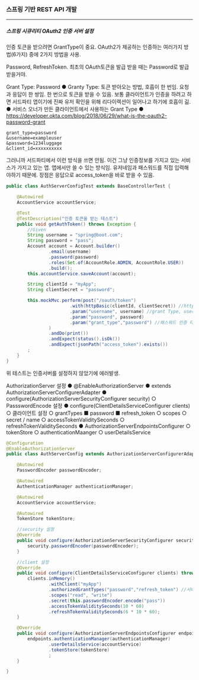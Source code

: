 <h3>스프링 기반 REST API 개발</h3>
<hr/>
<h5>스프링 시큐리티 OAuth2 인증 서버 설정</h5>

인증 토큰을 받으려면 GrantType이 중요. OAuth2가 제공하는 인증하는 여러가지 방법(6가지) 중에 2가지 방법을 사용.

Password, RefreshToken. 최초의 OAuth토큰을 발급 받을 때는 Password로 발급받을거야. 

Grant Type: Password
	● Granty Type: 토큰 받아오는 방법, 호흡이 한 번임. 요청과 응답이 한 쌍임. 한 번으로 토큰을 받을 수 있음. 보통 클라이언트가 인증을 하려고 하면 서드파티 앱이기에 진짜 유저 확인을 위해 리다이렉션이 일어나고 하기에 호흡이 긺.
	● 서비스 오너가 만든 클라이언트에서 사용하는 Grant Type
	● https://developer.okta.com/blog/2018/06/29/what-is-the-oauth2-password-grant

```text
grant_type=password
&username=exampleuser
&password=1234luggage
&client_id=xxxxxxxxxx
```

그러니까 서드파티에서 이런 방식을 쓰면 안됨. 이건 그냥 인증정보를 가지고 있는 서비스가 가지고 있는 앱. 앱에서만 쓸 수 있는 방식임. 유저네임과 패스워드를 직접 입력해야하기 때문에. 장점은 응답으로 access_token을 바로 받을 수 있음.

```java
public class AuthServerConfigTest extends BaseControllerTest {

    @Autowired
    AccountService accountService;

    @Test
    @TestDescription("인증 토큰을 받는 테스트")
    public void getAuthToken() throws Exception {
        //Given
        String username = "spring@boot.com";
        String password = "pass";
        Account account = Account.builder()
                .email(username)
                .password(password)
                .roles(Set.of(AccountRole.ADMIN, AccountRole.USER))
                .build();
        this.accountService.saveAccount(account);

        String clientId = "myApp";
        String clientSecret = "password";

        this.mockMvc.perform(post("/oauth/token")
                        .with(httpBasic(clientId, clientSecret)) //httpBasic은 의존성 추가 필요
                        .param("username", username) //grant Type, username, password. 문서에서 봤던 내용.
                        .param("password", password)
                        .param("grant_type","password") //패스워드 인증 타입 사용할거야.
                )
                .andDo(print())
                .andExpect(status().isOk())
                .andExpect(jsonPath("access_token").exists())
        ;
    }
}
```

위 테스트는 인증서버를 설정하지 않았기에 에러발생.

AuthorizationServer 설정
	● @EnableAuthorizationServer
	● extends AuthorizationServerConfigurerAdapter
	● configure(AuthorizationServerSecurityConfigurer security)
		○ PassswordEncode 설정
	● configure(ClientDetailsServiceConfigurer clients)
		○ 클라이언트 설정
		○ grantTypes
			■ password
			■ refresh_token
		○ scopes
		○ secret / name
		○ accessTokenValiditySeconds
		○ refreshTokenValiditySeconds
	● AuthorizationServerEndpointsConfigurer
		○ tokenStore
		○ authenticationMaanger
		○ userDetailsService

```java
@Configuration
@EnableAuthorizationServer
public class AuthServerConfig extends AuthorizationServerConfigurerAdapter {

    @Autowired
    PasswordEncoder passwordEncoder;

    @Autowired
    AuthenticationManager authenticationManager;

    @Autowired
    AccountService accountService;

    @Autowired
    TokenStore tokenStore;

    //security 설정
    @Override
    public void configure(AuthorizationServerSecurityConfigurer security) throws Exception {
        security.passwordEncoder(passwordEncoder);
    }

    //client 설정
    @Override
    public void configure(ClientDetailsServiceConfigurer clients) throws Exception {
        clients.inMemory()
                .withClient("myApp")
                .authorizedGrantTypes("password","refresh_token") //서버가 지원할 타입
                .scopes("read", "write")
                .secret(this.passwordEncoder.encode("pass"))
                .accessTokenValiditySeconds(10 * 60)
                .refreshTokenValiditySeconds(6 * 10 * 60);
    }

    @Override
    public void configure(AuthorizationServerEndpointsConfigurer endpoints) throws Exception {
        endpoints.authenticationManager(authenticationManager)
                .userDetailsService(accountService)
                .tokenStore(tokenStore)
                ;
    }

}
```

